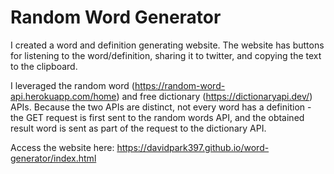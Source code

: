 # Random Word Generator

I created a word and definition generating website. The website has buttons for listening to the word/definition, sharing it to twitter, and copying the text to the clipboard.

I leveraged the random word (https://random-word-api.herokuapp.com/home) and free dictionary (https://dictionaryapi.dev/) APIs. Because the two APIs are distinct, not every word has a definition - the GET request is first sent to the random words API, and the obtained result word is sent as part of the request to the dictionary API.

Access the website here: https://davidpark397.github.io/word-generator/index.html
